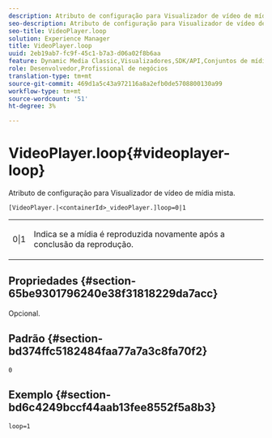 ```yaml
---
description: Atributo de configuração para Visualizador de vídeo de mídia mista.
seo-description: Atributo de configuração para Visualizador de vídeo de mídia mista.
seo-title: VideoPlayer.loop
solution: Experience Manager
title: VideoPlayer.loop
uuid: 2eb19ab7-fc9f-45c1-b7a3-d06a02f8b6aa
feature: Dynamic Media Classic,Visualizadores,SDK/API,Conjuntos de mídias mistas
role: Desenvolvedor,Profissional de negócios
translation-type: tm+mt
source-git-commit: 469d1a5c43a972116a8a2efb0de5708800130a99
workflow-type: tm+mt
source-wordcount: '51'
ht-degree: 3%

---
```



# VideoPlayer.loop{#videoplayer-loop}

Atributo de configuração para Visualizador de vídeo de mídia mista.

`[VideoPlayer.|<containerId>_videoPlayer.]loop=0|1`

<table id="table_2A4F898BBF88417DB0834B7F78637F5D"> 
 <tbody> 
  <tr> 
   <td colname="col1"> <p> <span class="codeph"> 0|1</span> </p> </td> 
   <td colname="col2"> <p>Indica se a mídia é reproduzida novamente após a conclusão da reprodução. </p> </td> 
  </tr> 
 </tbody> 
</table>

## Propriedades {#section-65be9301796240e38f31818229da7acc}

Opcional.

## Padrão {#section-bd374ffc5182484faa77a7a3c8fa70f2}

`0`

## Exemplo {#section-bd6c4249bccf44aab13fee8552f5a8b3}

`loop=1`
